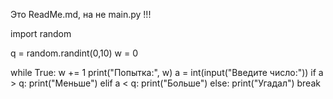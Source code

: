 Это ReadMe.md, на не main.py !!!

import random

q = random.randint(0,10)
w = 0

while True:
    w += 1
    print("Попытка:", w)
    a = int(input("Введите число:"))
    if a > q:
        print("Меньше")
    elif a < q:
        print("Больше")
    else:
        print("Угадал")
        break
